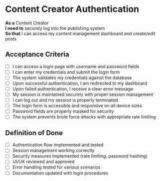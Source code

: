 # Content Creator Authentication

**As a** Content Creator  
**I need to** securely log into the publishing system  
**So that** I can access my content management dashboard and create/edit posts

## Acceptance Criteria
- [ ] I can access a login page with username and password fields
- [ ] I can enter my credentials and submit the login form
- [ ] The system validates my credentials against the database
- [ ] Upon successful authentication, I am redirected to my dashboard
- [ ] Upon failed authentication, I receive a clear error message
- [ ] My session is maintained securely with proper session management
- [ ] I can log out and my session is properly terminated
- [ ] The login form is accessible and responsive on all device sizes
- [ ] Password fields are properly masked for security
- [ ] The system prevents brute force attacks with appropriate rate limiting

## Definition of Done
- [ ] Authentication flow implemented and tested
- [ ] Session management working correctly
- [ ] Security measures implemented (rate limiting, password hashing)
- [ ] UI/UX reviewed and approved
- [ ] Error handling tested for various scenarios
- [ ] Documentation updated with login procedures
